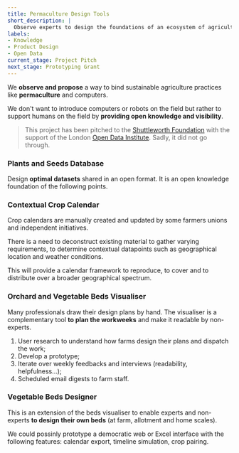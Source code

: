 ```yaml
---
title: Permaculture Design Tools
short_description: |
  Observe experts to design the foundations of an ecosystem of agricultural data systems and user-friendly tools.
labels:
- Knowledge
- Product Design
- Open Data
current_stage: Project Pitch
next_stage: Prototyping Grant
---
```


We **observe and propose** a way to bind sustainable agriculture practices like **permaculture** and computers.

We don't want to introduce computers or robots on the field but rather to support humans on the field by **providing open knowledge and visibility**.

> This project has been pitched to the [Shuttleworth Foundation][shuttleworth] with the support of the London [Open Data Institute][odi]. Sadly, it did not go through.

### Plants and Seeds Database

Design **optimal datasets** shared in an open format. It is an open knowledge foundation of the following points.

### Contextual Crop Calendar

Crop calendars are manually created and updated by some farmers unions and independent initiatives.

There is a need to deconstruct existing material to gather varying requirements, to determine contextual datapoints such as geographical location and weather conditions.

This will provide a calendar framework to reproduce, to cover and to distribute over a broader geographical spectrum.

### Orchard and Vegetable Beds Visualiser

Many professionals draw their design plans by hand. The visualiser is a complementary tool **to plan the workweeks** and make it readable by non-experts.

1. User research to understand how farms design their plans and dispatch the work;
2. Develop a prototype;
3. Iterate over weekly feedbacks and interviews (readability, helpfulness…);
4. Scheduled email digests to farm staff.

### Vegetable Beds Designer

This is an extension of the beds visualiser to enable experts and non-experts **to design their own beds** (at farm, allotment and home scales).

We could possinly prototype a democratic web or Excel interface with the following features: calendar export, timeline simulation, crop pairing.

[shuttleworth]: https://www.shuttleworthfoundation.org/
[odi]: http://theodi.org/
